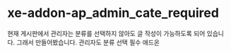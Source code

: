 # xe-addon-ap_admin_cate_required
현재 게시판에서 관리자는 분류를 선택하지 않아도 글 작성이 가능하도록 되어 있습니다. 그래서 만들어봤습니다. 관리자도 분류 선택 필수 애드온
